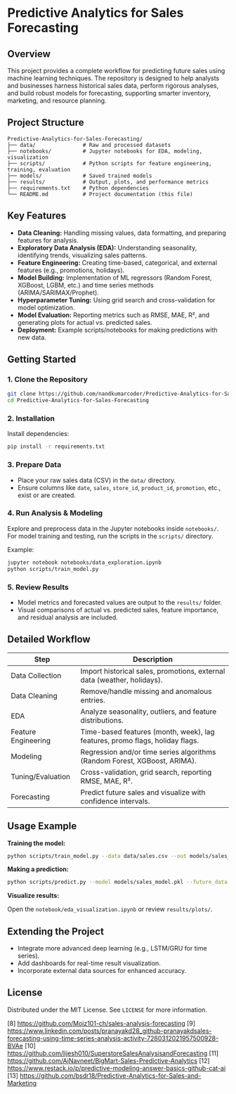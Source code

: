 # Predictive Analytics for Sales Forecasting

## Overview

This project provides a complete workflow for predicting future sales using machine learning techniques. The repository is designed to help analysts and businesses harness historical sales data, perform rigorous analyses, and build robust models for forecasting, supporting smarter inventory, marketing, and resource planning.

## Project Structure

```
Predictive-Analytics-for-Sales-Forecasting/
├── data/               # Raw and processed datasets
├── notebooks/          # Jupyter notebooks for EDA, modeling, visualization
├── scripts/            # Python scripts for feature engineering, training, evaluation
├── models/             # Saved trained models
├── results/            # Output, plots, and performance metrics
├── requirements.txt    # Python dependencies
└── README.md           # Project documentation (this file)
```

## Key Features

- **Data Cleaning:** Handling missing values, data formatting, and preparing features for analysis.
- **Exploratory Data Analysis (EDA):** Understanding seasonality, identifying trends, visualizing sales patterns.
- **Feature Engineering:** Creating time-based, categorical, and external features (e.g., promotions, holidays).
- **Model Building:** Implementation of ML regressors (Random Forest, XGBoost, LGBM, etc.) and time series methods (ARIMA/SARIMAX/Prophet).
- **Hyperparameter Tuning:** Using grid search and cross-validation for model optimization.
- **Model Evaluation:** Reporting metrics such as RMSE, MAE, R², and generating plots for actual vs. predicted sales.
- **Deployment:** Example scripts/notebooks for making predictions with new data.

## Getting Started

### 1. Clone the Repository

```bash
git clone https://github.com/nandkumarcoder/Predictive-Analytics-for-Sales-Forecasting.git
cd Predictive-Analytics-for-Sales-Forecasting
```

### 2. Installation

Install dependencies:

```bash
pip install -r requirements.txt
```

### 3. Prepare Data

- Place your raw sales data (CSV) in the `data/` directory.
- Ensure columns like `date`, `sales`, `store_id`, `product_id`, `promotion`, etc., exist or are created.

### 4. Run Analysis & Modeling

Explore and preprocess data in the Jupyter notebooks inside `notebooks/`. For model training and testing, run the scripts in the `scripts/` directory.

Example:

```bash
jupyter notebook notebooks/data_exploration.ipynb
python scripts/train_model.py
```

### 5. Review Results

- Model metrics and forecasted values are output to the `results/` folder.
- Visual comparisons of actual vs. predicted sales, feature importance, and residual analysis are included.

## Detailed Workflow

| Step                | Description                                                                   |
|---------------------|-------------------------------------------------------------------------------|
| Data Collection     | Import historical sales, promotions, external data (weather, holidays).       |
| Data Cleaning       | Remove/handle missing and anomalous entries.                                  |
| EDA                 | Analyze seasonality, outliers, and feature distributions.                     |
| Feature Engineering | Time-based features (month, week), lag features, promo flags, holiday flags.  |
| Modeling            | Regression and/or time series algorithms (Random Forest, XGBoost, ARIMA).     |
| Tuning/Evaluation   | Cross-validation, grid search, reporting RMSE, MAE, R².                      |
| Forecasting         | Predict future sales and visualize with confidence intervals.                 |

## Usage Example

**Training the model:**

```bash
python scripts/train_model.py --data data/sales.csv --out models/sales_model.pkl
```

**Making a prediction:**

```bash
python scripts/predict.py --model models/sales_model.pkl --future_data data/future.csv
```

**Visualize results:**

Open the `notebook/eda_visualization.ipynb` or review `results/plots/`.

## Extending the Project

- Integrate more advanced deep learning (e.g., LSTM/GRU for time series).
- Add dashboards for real-time result visualization.
- Incorporate external data sources for enhanced accuracy.

## License

Distributed under the MIT License. See `LICENSE` for more information.


[8] https://github.com/Moiz101-ch/sales-analysis-forecasting
[9] https://www.linkedin.com/posts/pranayakd28_github-pranayakdsales-forecasting-using-time-series-analysis-activity-7260312021957500928-BVAe
[10] https://github.com/lijesh010/SuperstoreSalesAnalysisandForecasting
[11] https://github.com/AjNavneet/BigMart-Sales-Predictive-Analytics
[12] https://www.restack.io/p/predictive-modeling-answer-basics-github-cat-ai
[13] https://github.com/bsdr18/Predictive-Analytics-for-Sales-and-Marketing
